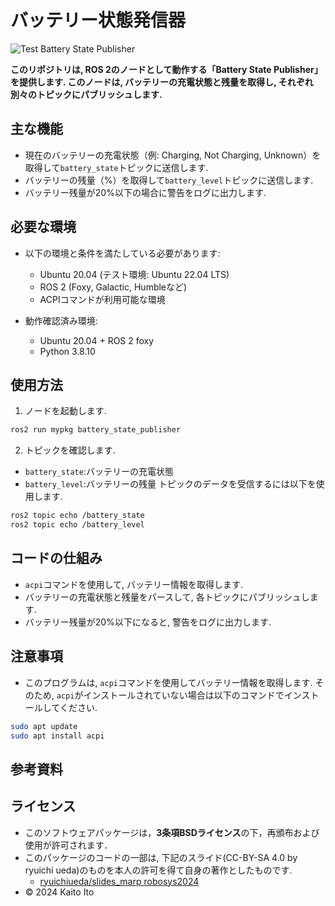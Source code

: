 # バッテリー状態発信器

![Test Battery State Publisher](https://github.com/Itotako/mypkg/actions/workflows/test.yml/badge.svg)

**このリポジトリは, ROS 2のノードとして動作する「Battery State Publisher」を提供します. このノードは, バッテリーの充電状態と残量を取得し, それぞれ別々のトピックにパブリッシュします.**


## 主な機能
- 現在のバッテリーの充電状態（例: Charging, Not Charging, Unknown）を取得して`battery_state`トピックに送信します.
- バッテリーの残量（%）を取得して`battery_level`トピックに送信します.
- バッテリー残量が20%以下の場合に警告をログに出力します.

  
## 必要な環境
- 以下の環境と条件を満たしている必要があります:
  - Ubuntu 20.04 (テスト環境: Ubuntu 22.04 LTS)
  - ROS 2 (Foxy, Galactic, Humbleなど)
  - ACPIコマンドが利用可能な環境


- 動作確認済み環境:
  - Ubuntu 20.04 + ROS 2 foxy
  - Python 3.8.10


## 使用方法
1. ノードを起動します.
```bash
ros2 run mypkg battery_state_publisher
```
2. トピックを確認します.
  - `battery_state`:バッテリーの充電状態
  - `battery_level`:バッテリーの残量
トピックのデータを受信するには以下を使用します.
```bash
ros2 topic echo /battery_state
ros2 topic echo /battery_level
```

## コードの仕組み
- `acpi`コマンドを使用して, バッテリー情報を取得します.
- バッテリーの充電状態と残量をパースして, 各トピックにパブリッシュします.
- バッテリー残量が20%以下になると, 警告をログに出力します.

## 注意事項
- このプログラムは, `acpi`コマンドを使用してバッテリー情報を取得します. そのため, `acpi`がインストールされていない場合は以下のコマンドでインストールしてください.
```bash
sudo apt update
sudo apt install acpi
```

## 参考資料


## ライセンス
- このソフトウェアパッケージは，**3条項BSDライセンス**の下，再頒布および使用が許可されます．
- このパッケージのコードの一部は, 下記のスライド(CC-BY-SA 4.0 by ryuichi ueda)のものを本人の許可を得て自身の著作としたものです. 
  - [ryuichiueda/slides_marp robosys2024](http://github.com/ryuichiueda/slides_marp/tree/master/robosys2024) 
- © 2024 Kaito Ito
